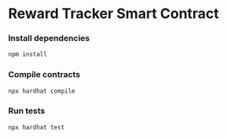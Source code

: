 # Reward Tracker Smart Contract

### Install dependencies
```sh
npm install
```

### Compile contracts
```sh
npx hardhat compile
```

### Run tests
```sh
npx hardhat test
```
